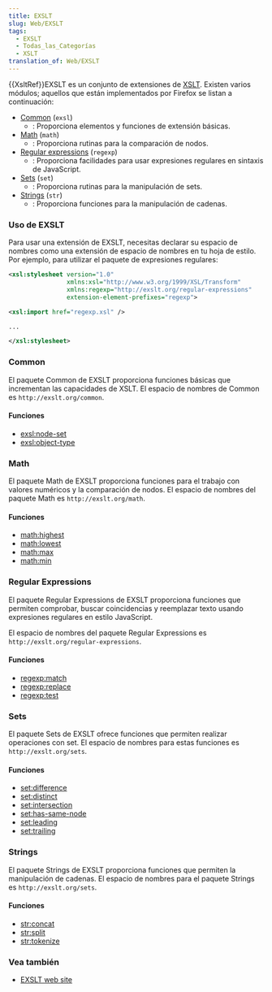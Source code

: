 ```yaml
---
title: EXSLT
slug: Web/EXSLT
tags:
  - EXSLT
  - Todas_las_Categorías
  - XSLT
translation_of: Web/EXSLT
---
```


{{XsltRef}}EXSLT es un conjunto de extensiones de [XSLT](/es/XSLT). Existen varios módulos; aquellos que están implementados por Firefox se listan a continuación:

- [Common](#Common) (`exsl`)
  - : Proporciona elementos y funciones de extensión básicas.
- [Math](#Math) (`math`)
  - : Proporciona rutinas para la comparación de nodos.
- [Regular expressions](#Regular_expressions) (`regexp`)
  - : Proporciona facilidades para usar expresiones regulares en sintaxis de JavaScript.
- [Sets](#Sets) (`set`)
  - : Proporciona rutinas para la manipulación de sets.
- [Strings](#Strings) (`str`)
  - : Proporciona funciones para la manipulación de cadenas.

### Uso de EXSLT

Para usar una extensión de EXSLT, necesitas declarar su espacio de nombres como una extensión de espacio de nombres en tu hoja de estilo. Por ejemplo, para utilizar el paquete de expresiones regulares:

```xml
<xsl:stylesheet version="1.0"
                xmlns:xsl="http://www.w3.org/1999/XSL/Transform"
                xmlns:regexp="http://exslt.org/regular-expressions"
                extension-element-prefixes="regexp">

<xsl:import href="regexp.xsl" />

...

</xsl:stylesheet>
```

### Common

El paquete Common de EXSLT proporciona funciones básicas que incrementan las capacidades de XSLT. El espacio de nombres de Common es `http://exslt.org/common`.

#### Funciones

- [exsl:node-set](/es/docs/Web/EXSLT/exsl/node-set)
- [exsl:object-type](/es/docs/Web/EXSLT/exsl/object-type)

### Math

El paquete Math de EXSLT proporciona funciones para el trabajo con valores numéricos y la comparación de nodos. El espacio de nombres del paquete Math es `http://exslt.org/math`.

#### Funciones

- [math:highest](/es/docs/Web/EXSLT/math/highest)
- [math:lowest](/es/docs/Web/EXSLT/math/lowest)
- [math:max](/es/docs/Web/EXSLT/math/max)
- [math:min](/es/docs/Web/EXSLT/math/min)

### Regular Expressions

El paquete Regular Expressions de EXSLT proporciona funciones que permiten comprobar, buscar coincidencias y reemplazar texto usando expresiones regulares en estilo JavaScript.

El espacio de nombres del paquete Regular Expressions es `http://exslt.org/regular-expressions`.

#### Funciones

- [regexp:match](/es/docs/Web/EXSLT/regexp/match)
- [regexp:replace](/es/docs/Web/EXSLT/regexp/replace)
- [regexp:test](/es/docs/Web/EXSLT/regexp/test)

### Sets

El paquete Sets de EXSLT ofrece funciones que permiten realizar operaciones con set. El espacio de nombres para estas funciones es `http://exslt.org/sets`.

#### Funciones

- [set:difference](/es/docs/Web/EXSLT/set/difference)
- [set:distinct](/es/docs/Web/EXSLT/set/distinct)
- [set:intersection](/es/docs/Web/EXSLT/set/intersection)
- [set:has-same-node](/es/docs/Web/EXSLT/set/has-same-node)
- [set:leading](/es/docs/Web/EXSLT/set/leading)
- [set:trailing](/es/docs/Web/EXSLT/set/trailing)

### Strings

El paquete Strings de EXSLT proporciona funciones que permiten la manipulación de cadenas. El espacio de nombres para el paquete Strings es `http://exslt.org/sets`.

#### Funciones

- [str:concat](/es/docs/Web/EXSLT/str/concat)
- [str:split](/es/docs/Web/EXSLT/str/split)
- [str:tokenize](/es/docs/Web/EXSLT/str/tokenize)

### Vea también

- [EXSLT web site](http://www.exslt.org/)
